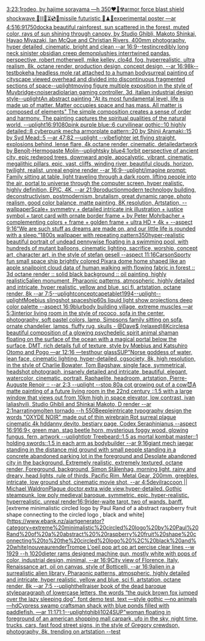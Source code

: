 [3:2](https://www.ebank.nz/aiartgenerator?category=3%3A2)[3:1](https://www.ebank.nz/aiartgenerator?category=3%3A1)[rodeo, by hajime sorayama —h 350](https://www.ebank.nz/aiartgenerator?category=rodeo%2C%20by%20hajime%20sorayama%20%E2%80%94h%20350)[❤️‍🔥☢️armor force blast shield shockwave 🧪⛓🧨⏳💿🚧missile futuristic 🧩♟🎼experimental poster —ar 4:5](https://www.ebank.nz/aiartgenerator?category=%E2%9D%A4%EF%B8%8F%E2%80%8D%F0%9F%94%A5%E2%98%A2%EF%B8%8Farmor%20force%20blast%20shield%20shockwave%20%F0%9F%A7%AA%E2%9B%93%F0%9F%A7%A8%E2%8F%B3%F0%9F%92%BF%F0%9F%9A%A7missile%20futuristic%20%F0%9F%A7%A9%E2%99%9F%F0%9F%8E%BCexperimental%20poster%20%E2%80%94ar%204%3A5)[16:9](https://www.ebank.nz/aiartgenerator?category=16%3A9)[1](https://www.ebank.nz/aiartgenerator?category=1)[750](https://www.ebank.nz/aiartgenerator?category=750)[dock](https://www.ebank.nz/aiartgenerator?category=dock)[a beautiful rainforest, sun scattered in the forest, muted color, rays of sun shining through canopy, by Studio Ghibli, Makoto Shinkai, Hayao Miyazaki, Ian McQue and Christian Rivers, 400mm photography, hyper detailed, cinematic, bright and clean --ar 16:9](https://www.ebank.nz/aiartgenerator?category=a%20beautiful%20rainforest%2C%20sun%20scattered%20in%20the%20forest%2C%20muted%20color%2C%20rays%20of%20sun%20shining%20through%20canopy%2C%20by%20Studio%20Ghibli%2C%20Makoto%20Shinkai%2C%20Hayao%20Miyazaki%2C%20Ian%20McQue%20and%20Christian%20Rivers%2C%20400mm%20photography%2C%20hyper%20detailed%2C%20cinematic%2C%20bright%20and%20clean%20--ar%2016%3A9)[--test](https://www.ebank.nz/aiartgenerator?category=--test)[incredibly long neck sinister obsidian creep demon](https://www.ebank.nz/aiartgenerator?category=incredibly%20long%20neck%20sinister%20obsidian%20creep%20demon)[plushies interrtwined pandas, perspective, robert motherwell, mike kelley, clo4d, fog, hyperrealistic, ultra realism, 8k, octane render, production design, concept design, --ar 16:9](https://www.ebank.nz/aiartgenerator?category=plushies%20interrtwined%20pandas%2C%20perspective%2C%20robert%20motherwell%2C%20mike%20kelley%2C%20clo4d%2C%20fog%2C%20hyperrealistic%2C%20ultra%20realism%2C%208k%2C%20octane%20render%2C%20production%20design%2C%20concept%20design%2C%20--ar%2016%3A9)[8k](https://www.ebank.nz/aiartgenerator?category=8k)[--test](https://www.ebank.nz/aiartgenerator?category=--test)[bokeh](https://www.ebank.nz/aiartgenerator?category=bokeh)[a headless mole rat attached to a human body](https://www.ebank.nz/aiartgenerator?category=a%20headless%20mole%20rat%20attached%20to%20a%20human%20body)[surreal painting of cityscape viewed overhead and divided into discontinuous fragmented sections of space](https://www.ebank.nz/aiartgenerator?category=surreal%20painting%20of%20cityscape%20viewed%20overhead%20and%20divided%20into%20discontinuous%20fragmented%20sections%20of%20space)[--uplight](https://www.ebank.nz/aiartgenerator?category=--uplight)[moving figure multiple exposition in the style of Muybridge](https://www.ebank.nz/aiartgenerator?category=moving%20figure%20multiple%20exposition%20in%20the%20style%20of%20Muybridge)[<noise](https://www.ebank.nz/aiartgenerator?category=%3Cnoise)[radiolarian  gaming controller, 3d, italian industrial design  style](https://www.ebank.nz/aiartgenerator?category=radiolarian%20%20gaming%20controller%2C%203d%2C%20italian%20industrial%20design%20%20style)[--uplight](https://www.ebank.nz/aiartgenerator?category=--uplight)[An abstract painting "At its most fundamental level, life is made up of matter. Matter occupies space and has mass. All matter is composed of elements" The simple composition creates a sense of order and harmony. The painting captures the spiritual qualities of the natural world. --uplight](https://www.ebank.nz/aiartgenerator?category=An%20abstract%20painting%20%22At%20its%20most%20fundamental%20level%2C%20life%20is%20made%20up%20of%20matter.%20Matter%20occupies%20space%20and%20has%20mass.%20All%20matter%20is%20composed%20of%20elements%22%20The%20simple%20composition%20creates%20a%20sense%20of%20order%20and%20harmony.%20The%20painting%20captures%20the%20spiritual%20qualities%20of%20the%20natural%20world.%20--uplight)[16:9](https://www.ebank.nz/aiartgenerator?category=16%3A9)[1080](https://www.ebank.nz/aiartgenerator?category=1080)[pink purple blue::6 curvilinear gothic::10 highly detailed::8 cyberpunk mecha armorplate pattern::20 by Shinji Aramaki::15 by Syd Mead::5 —ar 47:82 —uplight --vibe](https://www.ebank.nz/aiartgenerator?category=pink%20purple%20blue%3A%3A6%20curvilinear%20gothic%3A%3A10%20highly%20detailed%3A%3A8%20cyberpunk%20mecha%20armorplate%20pattern%3A%3A20%20by%20Shinji%20Aramaki%3A%3A15%20by%20Syd%20Mead%3A%3A5%20%E2%80%94ar%2047%3A82%20%E2%80%94uplight%20--vibe)[fighter jet flying straight, explosions behind, lense flare, 4k,octane render, cinematic, detailed](https://www.ebank.nz/aiartgenerator?category=fighter%20jet%20flying%20straight%2C%20explosions%20behind%2C%20lense%20flare%2C%204k%2Coctane%20render%2C%20cinematic%2C%20detailed)[artwork by Benoît-Hermogaste Molin](https://www.ebank.nz/aiartgenerator?category=artwork%20by%20Beno%C3%AEt-Hermogaste%20Molin)[--uplight](https://www.ebank.nz/aiartgenerator?category=--uplight)[sky blue](https://www.ebank.nz/aiartgenerator?category=sky%20blue)[4:1](https://www.ebank.nz/aiartgenerator?category=4%3A1)[orbit perspective of ancient city, epic redwood trees, downward angle, apocalyptic, vibrant, cinematic, megalithic pillars, epic, vast, cliffs, winding river, beautiful clouds, horizon, twilight, realist, unreal engine render --ar 16:9](https://www.ebank.nz/aiartgenerator?category=orbit%20perspective%20of%20ancient%20city%2C%20epic%20redwood%20trees%2C%20downward%20angle%2C%20apocalyptic%2C%20vibrant%2C%20cinematic%2C%20megalithic%20pillars%2C%20epic%2C%20vast%2C%20cliffs%2C%20winding%20river%2C%20beautiful%20clouds%2C%20horizon%2C%20twilight%2C%20realist%2C%20unreal%20engine%20render%20--ar%2016%3A9)[--uplight](https://www.ebank.nz/aiartgenerator?category=--uplight)[/imagine prompt: Family sitting at table, light traveling through a dark room, lifting people into the air, portal to universe through the computer screen, hyper realistic, highly definition, EPIC, 4K, --ar 21:9](https://www.ebank.nz/aiartgenerator?category=/imagine%20prompt%3A%20Family%20sitting%20at%20table%2C%20light%20traveling%20through%20a%20dark%20room%2C%20lifting%20people%20into%20the%20air%2C%20portal%20to%20universe%20through%20the%20computer%20screen%2C%20hyper%20realistic%2C%20highly%20definition%2C%20EPIC%2C%204K%2C%20--ar%2021%3A9)[production](https://www.ebank.nz/aiartgenerator?category=production)[modern technology building, deconstructivism, postmodernism, brutalism, great dynamic range, photo realism, good color balance, matte painting, 8K resolution, Artstation, --wallpaper](https://www.ebank.nz/aiartgenerator?category=modern%20technology%20building%2C%20deconstructivism%2C%20postmodernism%2C%20brutalism%2C%20great%20dynamic%20range%2C%20photo%20realism%2C%20good%20color%20balance%2C%20matte%20painting%2C%208K%20resolution%2C%20Artstation%2C%20--wallpaper)[Scale+ symmetry + detailed intricate ink illustration + justice symbol + tarot card with ornate border frame + by Peter Mohrbacher + complementing colors + frame + golden frame + ultra HD + 4k + --aspect 9:16](https://www.ebank.nz/aiartgenerator?category=Scale%2B%20symmetry%20%2B%20detailed%20intricate%20ink%20illustration%20%2B%20justice%20symbol%20%2B%20tarot%20card%20with%20ornate%20border%20frame%20%2B%20by%20Peter%20Mohrbacher%20%2B%20complementing%20colors%20%2B%20frame%20%2B%20golden%20frame%20%2B%20ultra%20HD%20%2B%204k%20%2B%20--aspect%209%3A16)[“We are such stuff as dreams are made on, and our little life is rounded with a sleep.”](https://www.ebank.nz/aiartgenerator?category=%E2%80%9CWe%20are%20such%20stuff%20as%20dreams%20are%20made%20on%2C%20and%20our%20little%20life%20is%20rounded%20with%20a%20sleep.%E2%80%9D)[1800s wallpaper with repeating pattern](https://www.ebank.nz/aiartgenerator?category=1800s%20wallpaper%20with%20repeating%20pattern)[350](https://www.ebank.nz/aiartgenerator?category=350)[hyper-realistic beautiful portrait of undead pennywise floating in a swimming pool, with hundreds of mutant balloons, cinematic lighting, sacrifice, worship, concept art, character art, in the style of stefan gesell --aspect 11:16](https://www.ebank.nz/aiartgenerator?category=hyper-realistic%20beautiful%20portrait%20of%20undead%20pennywise%20floating%20in%20a%20swimming%20pool%2C%20with%20hundreds%20of%20mutant%20balloons%2C%20cinematic%20lighting%2C%20sacrifice%2C%20worship%2C%20concept%20art%2C%20character%20art%2C%20in%20the%20style%20of%20stefan%20gesell%20--aspect%2011%3A16)[Carson](https://www.ebank.nz/aiartgenerator?category=Carson)[Sporty fun small space ship brightly colored Pixar](https://www.ebank.nz/aiartgenerator?category=Sporty%20fun%20small%20space%20ship%20brightly%20colored%20Pixar)[a dome home shaped like an apple snail](https://www.ebank.nz/aiartgenerator?category=a%20dome%20home%20shaped%20like%20an%20apple%20snail)[](https://www.ebank.nz/aiartgenerator?category=)[point cloud data of human walking with flowing fabric in forest :: 3d octane render :: solid black background :: oil painting, highly realistic](https://www.ebank.nz/aiartgenerator?category=point%20cloud%20data%20of%20human%20walking%20with%20flowing%20fabric%20in%20forest%20%3A%3A%203d%20octane%20render%20%3A%3A%20solid%20black%20background%20%3A%3A%20oil%20painting%2C%20highly%20realistic)[5](https://www.ebank.nz/aiartgenerator?category=5)[alien monument, Pharaonic patterns, atmospheric, highly detailed and intricate, hyper realistic, yellow and blue, sci fi, artstation, octane render, 8k --ar 7:5](https://www.ebank.nz/aiartgenerator?category=alien%20monument%2C%20Pharaonic%20patterns%2C%20atmospheric%2C%20highly%20detailed%20and%20intricate%2C%20hyper%20realistic%2C%20yellow%20and%20blue%2C%20sci%20fi%2C%20artstation%2C%20octane%20render%2C%208k%20--ar%207%3A5)[--uplight](https://www.ebank.nz/aiartgenerator?category=--uplight)[concept](https://www.ebank.nz/aiartgenerator?category=concept)[cape](https://www.ebank.nz/aiartgenerator?category=cape)[tablet](https://www.ebank.nz/aiartgenerator?category=tablet)[1994](https://www.ebank.nz/aiartgenerator?category=1994)[--uplight](https://www.ebank.nz/aiartgenerator?category=--uplight)[--uplight](https://www.ebank.nz/aiartgenerator?category=--uplight)[Moebius slingshot spaceship](https://www.ebank.nz/aiartgenerator?category=Moebius%20slingshot%20spaceship)[60s liquid light show projections deep color palette --aspect 16:9](https://www.ebank.nz/aiartgenerator?category=60s%20liquid%20light%20show%20projections%20deep%20color%20palette%20--aspect%2016%3A9)[blur](https://www.ebank.nz/aiartgenerator?category=blur)[body building village, extreme muscles —ar 5:3](https://www.ebank.nz/aiartgenerator?category=body%20building%20village%2C%20extreme%20muscles%20%E2%80%94ar%205%3A3)[interior living room in the style of rococo, sofa in the center, photography, soft pastel colors, lamp, Simpsons family sitting on sofa, ornate chandelier, lamps, fluffy rug, skulls - @Dave$ (relaxed)](https://www.ebank.nz/aiartgenerator?category=interior%20living%20room%20in%20the%20style%20of%20rococo%2C%20sofa%20in%20the%20center%2C%20photography%2C%20soft%20pastel%20colors%2C%20lamp%2C%20Simpsons%20family%20sitting%20on%20sofa%2C%20ornate%20chandelier%2C%20lamps%2C%20fluffy%20rug%2C%20skulls%20-%20%40Dave%24%20%28relaxed%29)[8K](https://www.ebank.nz/aiartgenerator?category=8K)[circles](https://www.ebank.nz/aiartgenerator?category=circles)[a beautiful composition of a glowing psychedelic spirit animal shaman floating on the surface of the ocean with a magical portal below the surface, DMT,  rich details full of texture, style by Mœbius and Katsuhiro Otomo and Pogo —ar 12:16 —test](https://www.ebank.nz/aiartgenerator?category=a%20beautiful%20composition%20of%20a%20glowing%20psychedelic%20spirit%20animal%20shaman%20floating%20on%20the%20surface%20of%20the%20ocean%20with%20a%20magical%20portal%20below%20the%20surface%2C%20DMT%2C%20%20rich%20details%20full%20of%20texture%2C%20style%20by%20M%C5%93bius%20and%20Katsuhiro%20Otomo%20and%20Pogo%20%E2%80%94ar%2012%3A16%20%E2%80%94test)[hour glass](https://www.ebank.nz/aiartgenerator?category=hour%20glass)[SUP"](https://www.ebank.nz/aiartgenerator?category=SUP%22)[Norse goddess of water, lean face, cinematic lighting,  hyper-detailed, cgsociety, 8k, high resolution, in the style of Charlie Bowater, Tom Bagshaw, single face, symmetrical, headshot photograph, insanely detailed and intricate, beautiful, elegant, watercolor, cinematic, portrait, Raphaelite, headroom, artstation, Pierre-Auguste Renoir :: --ar 2:3 --uplight --stop 80](https://www.ebank.nz/aiartgenerator?category=Norse%20goddess%20of%20water%2C%20lean%20face%2C%20cinematic%20lighting%2C%20%20hyper-detailed%2C%20cgsociety%2C%208k%2C%20high%20resolution%2C%20in%20the%20style%20of%20Charlie%20Bowater%2C%20Tom%20Bagshaw%2C%20single%20face%2C%20symmetrical%2C%20headshot%20photograph%2C%20insanely%20detailed%20and%20intricate%2C%20beautiful%2C%20elegant%2C%20watercolor%2C%20cinematic%2C%20portrait%2C%20Raphaelite%2C%20headroom%2C%20artstation%2C%20Pierre-Auguste%20Renoir%20%3A%3A%20--ar%202%3A3%20--uplight%20--stop%2080)[a cot growing out of a cow](https://www.ebank.nz/aiartgenerator?category=a%20cot%20growing%20out%20of%20a%20cow)[😈](https://www.ebank.nz/aiartgenerator?category=%F0%9F%98%88)[A matte painting of a future living room in the 22nd century ::1.5 with a large window that views out from 10km high in space elevator, low contrast, ivan laliashvili, Studio Ghibli and Shinkai Makoto, D render --ar 2:1](https://www.ebank.nz/aiartgenerator?category=A%20matte%20painting%20of%20a%20future%20living%20room%20in%20the%2022nd%20century%20%3A%3A1.5%20with%20a%20large%20window%20that%20views%20out%20from%2010km%20high%20in%20space%20elevator%2C%20low%20contrast%2C%20ivan%20laliashvili%2C%20Studio%20Ghibli%20and%20Shinkai%20Makoto%2C%20D%20render%20--ar%202%3A1)[narrating](https://www.ebank.nz/aiartgenerator?category=narrating)[molten tornado --h 550](https://www.ebank.nz/aiartgenerator?category=molten%20tornado%20--h%20550)[Beeple](https://www.ebank.nz/aiartgenerator?category=Beeple)[intricate typography design the words "OXYDE NOIR" made out of thin wire](https://www.ebank.nz/aiartgenerator?category=intricate%20typography%20design%20the%20words%20%22OXYDE%20NOIR%22%20made%20out%20of%20thin%20wire)[brain Rot surreal plague cinematic 4k hd](https://www.ebank.nz/aiartgenerator?category=brain%20Rot%20surreal%20plague%20cinematic%204k%20hd)[danny devito, bestiary page, Codex Seraphinianus --aspect 16:9](https://www.ebank.nz/aiartgenerator?category=danny%20devito%2C%20bestiary%20page%2C%20Codex%20Seraphinianus%20--aspect%2016%3A9)[16:9](https://www.ebank.nz/aiartgenerator?category=16%3A9)[< green man, stag beetle horn, mysterious foggy wood, glowing fungus, fern, artwork --uplight](https://www.ebank.nz/aiartgenerator?category=%3C%20green%20man%2C%20stag%20beetle%20horn%2C%20mysterious%20foggy%20wood%2C%20glowing%20fungus%2C%20fern%2C%20artwork%20--uplight)[lotr Treebeard::1.5 as mortal kombat master::1 holding swords::1.5 in each arm as bodybuilder --ar 9:16](https://www.ebank.nz/aiartgenerator?category=lotr%20Treebeard%3A%3A1.5%20as%20mortal%20kombat%20master%3A%3A1%20holding%20swords%3A%3A1.5%20in%20each%20arm%20as%20bodybuilder%20--ar%209%3A16)[giant mech jaegar standing in the distance mid ground with small people standing in a concrete abandoned parking lot in the foreground and Desolate abandoned city in the background. Extremely realistic, extremely textured, octane render, Foreground, background, Simon Stålenhag, morning light, rainy and dreary, head lights, rule of thirds, Pacific Rim, Metal Gear,  200mm, greebles, intricate, low ground shot, cinematic movie shot, --ar 4:5](https://www.ebank.nz/aiartgenerator?category=giant%20mech%20jaegar%20standing%20in%20the%20distance%20mid%20ground%20with%20small%20people%20standing%20in%20a%20concrete%20abandoned%20parking%20lot%20in%20the%20foreground%20and%20Desolate%20abandoned%20city%20in%20the%20background.%20Extremely%20realistic%2C%20extremely%20textured%2C%20octane%20render%2C%20Foreground%2C%20background%2C%20Simon%20St%C3%A5lenhag%2C%20morning%20light%2C%20rainy%20and%20dreary%2C%20head%20lights%2C%20rule%20of%20thirds%2C%20Pacific%20Rim%2C%20Metal%20Gear%2C%20%20200mm%2C%20greebles%2C%20intricate%2C%20low%20ground%20shot%2C%20cinematic%20movie%20shot%2C%20--ar%204%3A5)[devil](https://www.ebank.nz/aiartgenerator?category=devil)[raccoon || Michael Waldron](https://www.ebank.nz/aiartgenerator?category=raccoon%20%7C%7C%20Michael%20Waldron)[Plague doctor,extra wide view,hyper-detailed. Gothic steampunk. low poly medieval baroque. symmetric. epic. hyper-realistic. hyperrealistic. unreal render](https://www.ebank.nz/aiartgenerator?category=Plague%20doctor%2Cextra%20wide%20view%2Chyper-detailed.%20Gothic%20steampunk.%20low%20poly%20medieval%20baroque.%20symmetric.%20epic.%20hyper-realistic.%20hyperrealistic.%20unreal%20render)[16:9](https://www.ebank.nz/aiartgenerator?category=16%3A9)[rider-waite tarot. two of wands. banff.](https://www.ebank.nz/aiartgenerator?category=rider-waite%20tarot.%20two%20of%20wands.%20banff.)[extreme minimalistic circled logo by Paul Rand of a abstract  raspberry fruit shape connecting to the circled logo , black and white](https://www.ebank.nz/aiartgenerator?category=extreme%20minimalistic%20circled%20logo%20by%20Paul%20Rand%20of%20a%20abstract%20%20raspberry%20fruit%20shape%20connecting%20to%20the%20circled%20logo%20%2C%20black%20and%20white)[nouveau](https://www.ebank.nz/aiartgenerator?category=nouveau)[render](https://www.ebank.nz/aiartgenerator?category=render)[Trompe L'oeil pop art op art  percise clear lines --w 1929 --h 1020](https://www.ebank.nz/aiartgenerator?category=Trompe%20L%27oeil%20pop%20art%20op%20art%20%20percise%20clear%20lines%20--w%201929%20--h%201020)[dieter rams designed machine gun, mostly white with pops of color, industrial design, minimal, --ar 16:9](https://www.ebank.nz/aiartgenerator?category=dieter%20rams%20designed%20machine%20gun%2C%20mostly%20white%20with%20pops%20of%20color%2C%20industrial%20design%2C%20minimal%2C%20--ar%2016%3A9)[City view of Florence, Italy, Renaissance art, oil on canvas, style of Botticelli, --ar 16:9](https://www.ebank.nz/aiartgenerator?category=City%20view%20of%20Florence%2C%20Italy%2C%20Renaissance%20art%2C%20oil%20on%20canvas%2C%20style%20of%20Botticelli%2C%20--ar%2016%3A9)[alien in a surrealistic alien library, Pharaonic patterns, atmospheric, highly detailed and intricate, hyper realistic, yellow and blue, sci fi, artstation, octane render, 8k --ar 7:5 --uplight](https://www.ebank.nz/aiartgenerator?category=alien%20in%20a%20surrealistic%20alien%20library%2C%20Pharaonic%20patterns%2C%20atmospheric%2C%20highly%20detailed%20and%20intricate%2C%20hyper%20realistic%2C%20yellow%20and%20blue%2C%20sci%20fi%2C%20artstation%2C%20octane%20render%2C%208k%20--ar%207%3A5%20--uplight)[hellraiser book of the dead baroque style](https://www.ebank.nz/aiartgenerator?category=hellraiser%20book%20of%20the%20dead%20baroque%20style)[paragraph of lowercase letters, the words “the quick brown fox jumped over the lazy sleeping dog”, font demo test, text —style gothic —no animals —hd](https://www.ebank.nz/aiartgenerator?category=paragraph%20of%20lowercase%20letters%2C%20the%20words%20%E2%80%9Cthe%20quick%20brown%20fox%20jumped%20over%20the%20lazy%20sleeping%20dog%E2%80%9D%2C%20font%20demo%20test%2C%20text%20%E2%80%94style%20gothic%20%E2%80%94no%20animals%20%E2%80%94hd)[Cypress swamp craftsman shack with blue ponds filled with paddlefish. —ar 11:17](https://www.ebank.nz/aiartgenerator?category=Cypress%20swamp%20craftsman%20shack%20with%20blue%20ponds%20filled%20with%20paddlefish.%20%E2%80%94ar%2011%3A17)[1:1](https://www.ebank.nz/aiartgenerator?category=1%3A1)[--uplight](https://www.ebank.nz/aiartgenerator?category=--uplight)[ghibli](https://www.ebank.nz/aiartgenerator?category=ghibli)[1024](https://www.ebank.nz/aiartgenerator?category=1024)[SUP"](https://www.ebank.nz/aiartgenerator?category=SUP%22)[woman floating in foreground of an american shopping mall carpark, ufo in the sky, night time, trucks, cars, fast food street signs, in the style of Gregory crewdson, photography, 8k, trending on artstation --test](https://www.ebank.nz/aiartgenerator?category=woman%20floating%20in%20foreground%20of%20an%20american%20shopping%20mall%20carpark%2C%20ufo%20in%20the%20sky%2C%20night%20time%2C%20trucks%2C%20cars%2C%20fast%20food%20street%20signs%2C%20in%20the%20style%20of%20Gregory%20crewdson%2C%20photography%2C%208k%2C%20trending%20on%20artstation%20--test)